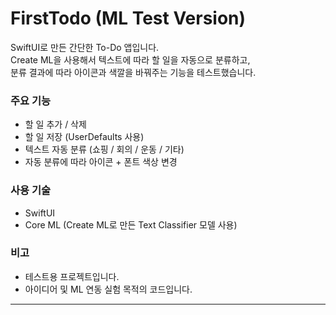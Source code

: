 # FirstTodo (ML Test Version)

SwiftUI로 만든 간단한 To-Do 앱입니다.  
Create ML을 사용해서 텍스트에 따라 할 일을 자동으로 분류하고,  
분류 결과에 따라 아이콘과 색깔을 바꿔주는 기능을 테스트했습니다.

### 주요 기능
- 할 일 추가 / 삭제
- 할 일 저장 (UserDefaults 사용)
- 텍스트 자동 분류 (쇼핑 / 회의 / 운동 / 기타)
- 자동 분류에 따라 아이콘 + 폰트 색상 변경

### 사용 기술
- SwiftUI
- Core ML (Create ML로 만든 Text Classifier 모델 사용)

### 비고
- 테스트용 프로젝트입니다.  
- 아이디어 및 ML 연동 실험 목적의 코드입니다.

---
